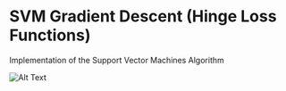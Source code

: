 # SVM Gradient Descent (Hinge Loss Functions)
Implementation of the Support Vector Machines Algorithm

![Alt Text](animation.gif/style=centerme)
